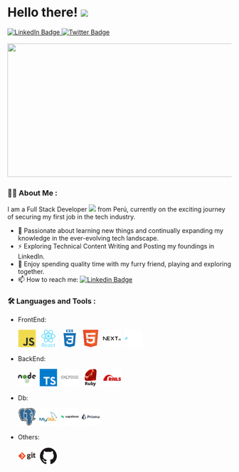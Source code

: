 
<h1>
  Hello there!
  <img src="https://media.giphy.com/media/hvRJCLFzcasrR4ia7z/giphy.gif" width="30px"/>
</h1>
<div id="badges">
  <a href="https://www.linkedin.com/in/fredyrds/">
    <img src="https://img.shields.io/badge/LinkedIn-blue?style=for-the-badge&logo=linkedin&logoColor=white" alt="LinkedIn Badge"/>
  </a>
  <a href="https://fredrs-portfolio.netlify.app/">
    <img src="https://img.shields.io/badge/Portfolio-white?style=for-the-badge&logo=smartthings&logoColor=black" alt="Twitter Badge"/>
  </a>
</div>
<div>
  <img src="https://komarev.com/ghpvc/?username=Hellionfrse&style=flat-square&color=blue" alt=""/>
</div>
<div align="center">
  <img src="https://media.giphy.com/media/dWesBcTLavkZuG35MI/giphy.gif" width="700" height="300"/>
</div>

### :man_technologist: About Me :

I am a Full Stack Developer <img src="https://media.giphy.com/media/WUlplcMpOCEmTGBtBW/giphy.gif" width="30"> from Perú, currently on the exciting journey of securing my first job in the tech industry.
- :seedling: Passionate about learning new things and continually expanding my knowledge in the ever-evolving tech landscape.
- :zap: Exploring Technical Content Writing and Posting my foundings in LinkedIn.
- :dog: Enjoy spending quality time with my furry friend, playing and exploring together.
- :mailbox: How to reach me: [![Linkedin Badge](https://img.shields.io/badge/-fredyrs-blue?style=flat&logo=Linkedin&logoColor=white)](https://www.linkedin.com/in/fredyrds/)

### :hammer_and_wrench: Languages and Tools :
- FrontEnd:
  <div>
    <img src="https://github.com/devicons/devicon/blob/master/icons/javascript/javascript-original.svg" title="JavaScript" alt="JavaScript" width="40" height="40"/>&nbsp;
    <img src="https://github.com/devicons/devicon/blob/master/icons/react/react-original-wordmark.svg" title="React" alt="React" width="40" height="40"/>&nbsp;
    <img src="https://github.com/devicons/devicon/blob/master/icons/css3/css3-plain-wordmark.svg"  title="CSS3" alt="CSS" width="40" height="40"/>&nbsp;
    <img src="https://github.com/devicons/devicon/blob/master/icons/html5/html5-original.svg" title="HTML5" alt="HTML" width="40" height="40"/>&nbsp;
    <img src="docs/nextjs.svg" tittle="Nextjs" width="40" height="40" />&nbsp;
    <img src="https://github.com/devicons/devicon/blob/master/icons/tailwindcss/tailwindcss-original-wordmark.svg" title="Tailwind" width="40" height="40"/>&nbsp;
  </div>

- BackEnd:
  <div>
    <img src="https://github.com/devicons/devicon/blob/master/icons/nodejs/nodejs-original-wordmark.svg" title="NodeJS" alt="NodeJS" width="40" height="40"/>&nbsp;
    <img src="https://github.com/devicons/devicon/blob/master/icons/typescript/typescript-original.svg" title="TypeScript" alt="TypeScript" width="40" height="40"/>&nbsp;
    <img src="https://github.com/devicons/devicon/blob/master/icons/express/express-original-wordmark.svg" title="Express" alt="Express" width="40" height="40"/>&nbsp;
    <img src="https://github.com/devicons/devicon/blob/master/icons/ruby/ruby-original-wordmark.svg" title="Ruby" alt="Ruby" width="40" height="40"/>&nbsp;
    <img src="https://github.com/devicons/devicon/blob/master/icons/rails/rails-plain-wordmark.svg" title="Rails" alt="Rails" width="40" height="40"/>&nbsp;
  </div>
- Db:
  <div>
    <img src="https://github.com/devicons/devicon/blob/master/icons/postgresql/postgresql-original.svg" title="Postgresql"  alt="Postgresql" width="40" height="40"/>&nbsp;
    <img src="https://github.com/devicons/devicon/blob/master/icons/mysql/mysql-original-wordmark.svg" title="MySQL"  alt="MySQL" width="40" height="40"/>&nbsp;
    <img src="https://github.com/devicons/devicon/blob/master/icons/supabase/supabase-original-wordmark.svg" title="SupaBase" alt="SupaBase" width="40" height="40"/>&nbsp;
    <img src="https://github.com/devicons/devicon/blob/master/icons/prisma/prisma-original-wordmark.svg" title="Prisma" alt="Prisma" width="40" height="40"/>&nbsp;
  </div>
- Others:
  <div>
    <img src="https://github.com/devicons/devicon/blob/master/icons/git/git-original-wordmark.svg" title="Git" alt="Git" width="40" height="40"/>&nbsp;
    <img src="https://github.com/devicons/devicon/blob/master/icons/github/github-original.svg" title="GitHub" alt="Github" width="40" height="40"/>&nbsp;
  </div>

